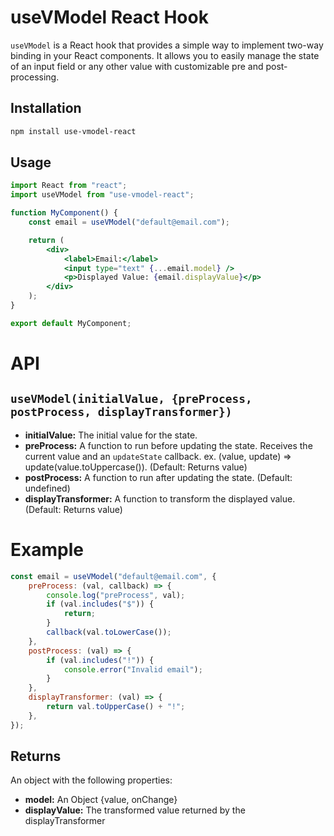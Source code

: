 # useVModel React Hook

`useVModel` is a React hook that provides a simple way to implement two-way binding in your React components. It allows you to easily manage the state of an input field or any other value with customizable pre and post-processing.

## Installation

```bash
npm install use-vmodel-react
```

## Usage

```jsx
import React from "react";
import useVModel from "use-vmodel-react";

function MyComponent() {
	const email = useVModel("default@email.com");

	return (
		<div>
			<label>Email:</label>
			<input type="text" {...email.model} />
			<p>Displayed Value: {email.displayValue}</p>
		</div>
	);
}

export default MyComponent;
```

# API

## `useVModel(initialValue, {preProcess, postProcess, displayTransformer})`

-   **initialValue:** The initial value for the state.
-   **preProcess:** A function to run before updating the state. Receives the current value and an `updateState` callback. ex. (value, update) => update(value.toUppercase()). (Default: Returns value)
-   **postProcess:** A function to run after updating the state. (Default: undefined)
-   **displayTransformer:** A function to transform the displayed value. (Default: Returns value)

# Example

```js
const email = useVModel("default@email.com", {
	preProcess: (val, callback) => {
		console.log("preProcess", val);
		if (val.includes("$")) {
			return;
		}
		callback(val.toLowerCase());
	},
	postProcess: (val) => {
		if (val.includes("!")) {
			console.error("Invalid email");
		}
	},
	displayTransformer: (val) => {
		return val.toUpperCase() + "!";
	},
});
```

## Returns

An object with the following properties:

-   **model:** An Object {value, onChange}
-   **displayValue:** The transformed value returned by the displayTransformer
